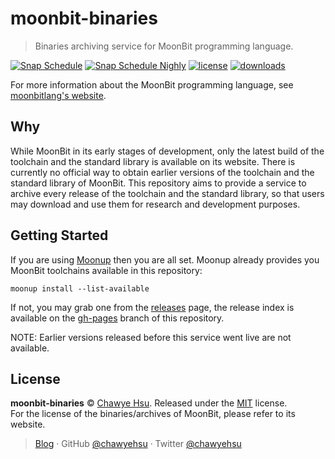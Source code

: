 # moonbit-binaries

> Binaries archiving service for MoonBit programming language.

[![Snap Schedule][ci-badge]][cicd]
[![Snap Schedule Nighly][ci-badge-nightly]][cicd-nightly]
[![license][license-badge]](LICENSE)
[![downloads][downloads-badge]][releases]

For more information about the MoonBit programming language, see [moonbitlang's website][moonbit-website].

## Why

While MoonBit in its early stages of development, only the latest build of the toolchain and the standard library is available on its website. There is currently no official way to obtain earlier versions of the toolchain and the standard library of MoonBit. This repository aims to provide a service to archive every release of the toolchain and the standard library, so that users may download and use them for research and development purposes.

## Getting Started

If you are using [Moonup] then you are all set. Moonup already provides you MoonBit toolchains available in this repository:

```
moonup install --list-available
```

If not, you may grab one from the [releases] page, the release index is available on the [gh-pages] branch of this repository.

NOTE: Earlier versions released before this service went live are not available.

## License

**moonbit-binaries** © [Chawye Hsu](https://github.com/chawyehsu). Released under the [MIT](LICENSE) license.  
For the license of the binaries/archives of MoonBit, please refer to its website.

> [Blog](https://chawyehsu.com) · GitHub [@chawyehsu](https://github.com/chawyehsu) · Twitter [@chawyehsu](https://twitter.com/chawyehsu)


[ci-badge]: https://github.com/chawyehsu/moonbit-binaries/actions/workflows/schedule.yml/badge.svg
[cicd]: https://github.com/chawyehsu/moonbit-binaries/actions/workflows/schedule.yml
[ci-badge-nightly]: https://github.com/chawyehsu/moonbit-binaries/actions/workflows/schedule_nightly.yml/badge.svg
[cicd-nightly]: https://github.com/chawyehsu/moonbit-binaries/actions/workflows/schedule_nightly.yml
[license-badge]: https://img.shields.io/github/license/chawyehsu/moonbit-binaries
[releases]: https://github.com/chawyehsu/moonbit-binaries/releases
[downloads-badge]: https://img.shields.io/github/downloads/chawyehsu/moonbit-binaries/total
[moonbit-website]: https://moonbitlang.com/
[gh-pages]: https://github.com/chawyehsu/moonbit-binaries/tree/gh-pages
[Moonup]: https://github.com/chawyehsu/moonup
